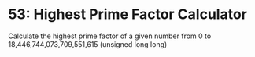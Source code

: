 # 53: Highest Prime Factor Calculator

Calculate the highest prime factor of a given number from 0 to 18,446,744,073,709,551,615 (unsigned long long)


